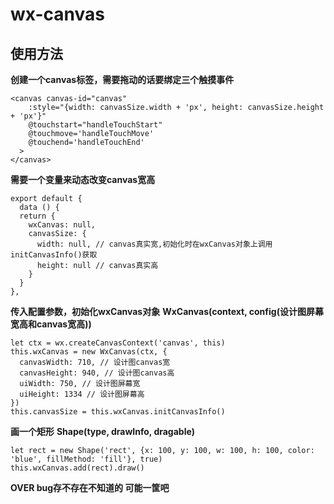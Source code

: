 # wx-canvas
## 使用方法
**创建一个canvas标签，需要拖动的话要绑定三个触摸事件**
```
<canvas canvas-id="canvas" 
    :style="{width: canvasSize.width + 'px', height: canvasSize.height + 'px'}"
    @touchstart="handleTouchStart"
    @touchmove='handleTouchMove'
    @touchend='handleTouchEnd'
  >
</canvas>
```
**需要一个变量来动态改变canvas宽高**
```
export default {
  data () {
  return {
    wxCanvas: null,
    canvasSize: {
      width: null, // canvas真实宽,初始化时在wxCanvas对象上调用initCanvasInfo()获取
      height: null // canvas真实高
    }
  }
},
```
**传入配置参数，初始化wxCanvas对象**
**WxCanvas(context, config(设计图屏幕宽高和canvas宽高))**
```
let ctx = wx.createCanvasContext('canvas', this)
this.wxCanvas = new WxCanvas(ctx, {
  canvasWidth: 710, // 设计图canvas宽
  canvasHeight: 940, // 设计图canvas高
  uiWidth: 750, // 设计图屏幕宽
  uiHeight: 1334 // 设计图屏幕高
})
this.canvasSize = this.wxCanvas.initCanvasInfo()
```
**画一个矩形**
**Shape(type, drawInfo, dragable)**
```
let rect = new Shape('rect', {x: 100, y: 100, w: 100, h: 100, color: 'blue', fillMethod: 'fill'}, true)
this.wxCanvas.add(rect).draw()
```

**OVER bug存不存在不知道的 可能一筐吧**
